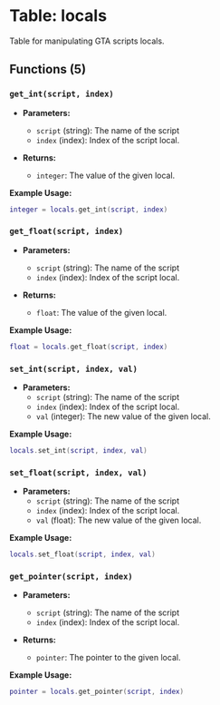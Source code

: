 # Table: locals

Table for manipulating GTA scripts locals.

## Functions (5)

### `get_int(script, index)`

- **Parameters:**
  - `script` (string): The name of the script
  - `index` (index): Index of the script local.

- **Returns:**
  - `integer`: The value of the given local.

**Example Usage:**
```lua
integer = locals.get_int(script, index)
```

### `get_float(script, index)`

- **Parameters:**
  - `script` (string): The name of the script
  - `index` (index): Index of the script local.

- **Returns:**
  - `float`: The value of the given local.

**Example Usage:**
```lua
float = locals.get_float(script, index)
```

### `set_int(script, index, val)`

- **Parameters:**
  - `script` (string): The name of the script
  - `index` (index): Index of the script local.
  - `val` (integer): The new value of the given local.

**Example Usage:**
```lua
locals.set_int(script, index, val)
```

### `set_float(script, index, val)`

- **Parameters:**
  - `script` (string): The name of the script
  - `index` (index): Index of the script local.
  - `val` (float): The new value of the given local.

**Example Usage:**
```lua
locals.set_float(script, index, val)
```

### `get_pointer(script, index)`

- **Parameters:**
  - `script` (string): The name of the script
  - `index` (index): Index of the script local.

- **Returns:**
  - `pointer`: The pointer to the given local.

**Example Usage:**
```lua
pointer = locals.get_pointer(script, index)
```


